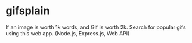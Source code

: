 # gifsplain
If an image is worth 1k words, and Gif is worth 2k. Search for popular gifs using this web app. (Node.js, Express.js, Web API)
